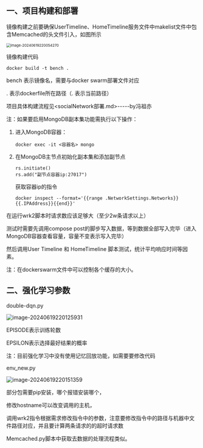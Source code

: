 ## 一、项目构建和部署

镜像构建之前要确保UserTimeline、HomeTimeline服务文件中makelist文件中包含Memcached的头文件引入，如图所示

<img src="D:\RL\DQN-code-final-master\说明.assets\image-20240619220054270.png" alt="image-20240619220054270" style="zoom: 67%;" />

镜像构建代码

```
docker build -t bench .
```

bench 表示镜像名，需要与docker swarm部署文件对应

. 表示dockerfile所在路径（. 表示当前路径）

项目具体构建流程见<socialNetwork部署.md>-----by冯祖亦

注：如果要启用MongoDB副本集功能需执行以下操作：

1. 进入MongoDB容器：

   ```
   docker exec -it <容器名> mongo
   ```

2. 在MongoDB主节点初始化副本集和添加副节点

   ```
   rs.initiate() 
   rs.add("副节点容器ip:27017")
   ```

   获取容器ip的指令

   ```
   docker inspect --format='{{range .NetworkSettings.Networks}}{{.IPAddress}}{{end}}'
   ```

在运行wrk2脚本时请求数应该足够大（至少2w条请求以上）

测试时需要先调用compose post的脚步写入数据，等到数据全部写入完毕（进入MongoDB容器查看容量，容量不变表示写入完毕）

然后调用User Timeline 和 HomeTimeline 脚本测试，统计平均响应时间等因素。

注：在dockerswarm文件中可以控制各个缓存的大小。

## 二、强化学习参数

double-dqn.py

![image-20240619220125931](D:\RL\DQN-code-final-master\说明.assets\image-20240619220125931.png)

EPISODE表示训练轮数

EPSILON表示选择最好结果的概率

注：目前强化学习中没有使用记忆回放功能，如需要要修改代码

env_new.py

![image-20240619220151359](D:\RL\DQN-code-final-master\说明.assets\image-20240619220151359.png)

部分包需要pip安装，哪个报错安装哪个，

修改hostname可以改变调用的主机，

调用wrk2指令根据需求修改指令中的参数，注意要修改指令中的路径与机器中文件路径对应，并且要计算两条请求的的超时请求数

Memcached.py脚本中获取去数据的处理流程类似。

